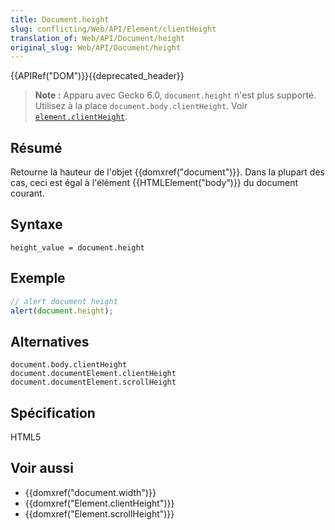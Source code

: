 ```yaml
---
title: Document.height
slug: conflicting/Web/API/Element/clientHeight
translation_of: Web/API/Document/height
original_slug: Web/API/Document/height
---
```

{{APIRef("DOM")}}{{deprecated_header}}

> **Note :** Apparu avec Gecko 6.0, `document.height` n'est plus supporté. Utilisez à la place `document.body.clientHeight`. Voir [`element.clientHeight`](/fr/docs/Web/API/Element/clientHeight).

## Résumé

Retourne la hauteur de l'objet {{domxref("document")}}. Dans la plupart des cas, ceci est égal à l'élément {{HTMLElement("body")}} du document courant.

## Syntaxe

    height_value = document.height

## Exemple

```js
// alert document height
alert(document.height);
```

## Alternatives

    document.body.clientHeight
    document.documentElement.clientHeight
    document.documentElement.scrollHeight

## Spécification

HTML5

## Voir aussi

- {{domxref("document.width")}}
- {{domxref("Element.clientHeight")}}
- {{domxref("Element.scrollHeight")}}
